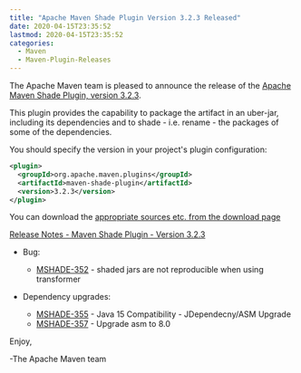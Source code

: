 ```yaml
---
title: "Apache Maven Shade Plugin Version 3.2.3 Released"
date: 2020-04-15T23:35:52
lastmod: 2020-04-15T23:35:52
categories:
  - Maven
  - Maven-Plugin-Releases
---
```

The Apache Maven team is pleased to announce the release of the [Apache
Maven Shade Plugin, version 3.2.3](https://maven.apache.org/plugins/maven-shade-plugin/).

This plugin provides the capability to package the artifact in an uber-jar,
including its dependencies and to shade - i.e. rename - the packages of some of
the dependencies.

You should specify the version in your project's plugin configuration:

```xml
<plugin>
  <groupId>org.apache.maven.plugins</groupId>
  <artifactId>maven-shade-plugin</artifactId>
  <version>3.2.3</version>
</plugin>
```

You can download the [appropriate sources etc. from the download page][download-page]

<!-- more -->

 
[Release Notes - Maven Shade Plugin - Version 3.2.3](https://issues.apache.org/jira/secure/ReleaseNote.jspa?projectId=12317921&version=12346981)


* Bug:
  * [MSHADE-352](https://issues.apache.org/jira/browse/MSHADE-352) - shaded jars are not reproducible when using transformer

* Dependency upgrades:
  * [MSHADE-355](https://issues.apache.org/jira/browse/MSHADE-355) - Java 15 Compatibility - JDependecny/ASM Upgrade
  * [MSHADE-357](https://issues.apache.org/jira/browse/MSHADE-357) - Upgrade asm to 8.0

Enjoy,

-The Apache Maven team

[download-page]: https://maven.apache.org/shared/maven-archiver/download.cgi
